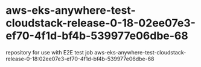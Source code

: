 # aws-eks-anywhere-test-cloudstack-release-0-18-02ee07e3-ef70-4f1d-bf4b-539977e06dbe-68
repository for use with E2E test job aws-eks-anywhere-test-cloudstack-release-0-18:02ee07e3-ef70-4f1d-bf4b-539977e06dbe-68
